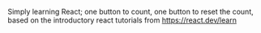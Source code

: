 Simply learning React; one button to count, one button to reset the count, based on the introductory react tutorials from https://react.dev/learn
